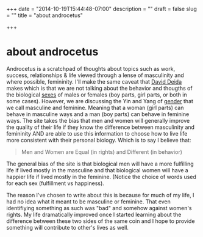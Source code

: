 +++
date = "2014-10-19T15:44:48-07:00"
description = ""
draft = false
slug = ""
title = "about androcetus"

+++
# about androcetus

Androcetus is a scratchpad of thoughts about topics such as work, success, relationships & life viewed through a lense of masculinity and where possible, femininity.
I'll make the same caveat that [David Deida](http://www.amazon.com/Way-Superior-Man-Spiritual-Challenges-ebook/dp/B004A8ZWM4) makes which is that 
we are not talking about the behavior and thougths of the biological [sexes](http://en.wikipedia.org/wiki/Sex) of males or females (boy parts, girl parts, or both in some cases). 
However, we are discussing the Yin and Yang of [gender](http://en.wikipedia.org/wiki/Gender) that we call masculine and feminine. 
Meaning that a woman (girl parts) can behave in masculine ways and a man (boy parts) can behave in feminine ways. 
The site takes the bias that men and women will generally improve the quality of their life if they know the difference between masculinity and femininity 
AND are able to use this information to choose how to live life more consistent with their personal biology.  Which is to say I believe that:

> Men and Women are Equal (in rights) and Different (in behavior)

The general bias of the site is that biological men will have a more fulfilling life if lived mostly in the masculine and that biological women will have a happier life if lived mostly in the feminine. 
(Notice the choice of words used for each sex (fulfillment vs happiness).

The reason I've chosen to write about this is because for much of my life, I had no idea what it meant to be masculine or feminine. That even 
identifiying something as such was "bad" and somehow against women's rights. My life dramatically improved once I started learning about the difference between
these two sides of the same coin and I hope to provide something will contribute to other's lives as well.


